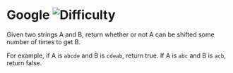 # Google ![Difficulty](https://img.shields.io/badge/-EASY-green)
	
Given two strings A and B, return whether or not A can be shifted some number of times to get B.
	
For example, if A is `abcde` and B is `cdeab`, return true. If A is `abc` and B is `acb`, return false.
	
